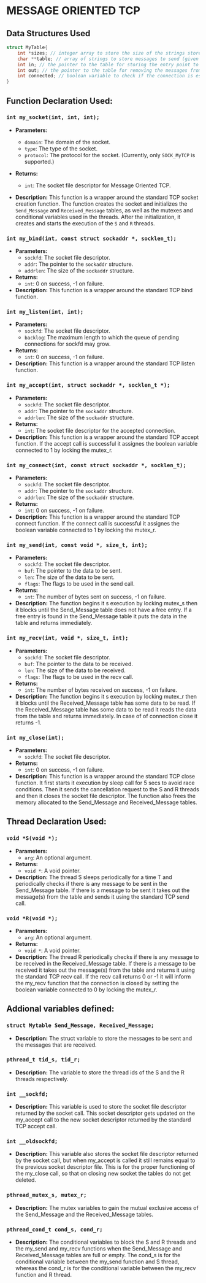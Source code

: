 # MESSAGE ORIENTED TCP

## Data Structures Used

```c
struct MyTable{
    int *sizes; // integer array to store the size of the strings stored in the table
    char **table; // array of strings to store messages to send (given  by  the  my_send  call)  and  messages  received  (to  be  read  by  the  my_recv call
    int in; // the pointer to the table for storing the entry point to the table
    int out; // the pointer to the table for removing the messages from the table
    int connected; // boolean variable to check if the connection is established or not, used to avoid recv call before the connection is established        
}
```
    
## Function Declaration Used:

### `int my_socket(int, int, int);`

- **Parameters:**
    - `domain`: The domain of the socket.
    - `type`: The type of the socket.
    - `protocol`: The protocol for the socket. (Currently, only `SOCK_MyTCP` is supported.)

- **Returns:**
    - `int`: The socket file descriptor for Message Oriented TCP.

- **Description:**
  This function is a wrapper around the standard TCP socket creation function. The function creates the socket and initializes the `Send_Message` and `Received_Message` tables, as well as the mutexes and conditional variables used in the threads. After the initialization, it creates and starts the execution of the `S` and `R` threads.


### `int my_bind(int, const struct sockaddr *, socklen_t);`
- **Parameters:**
    - `sockfd`: The socket file descriptor.
    - `addr`: The pointer to the `sockaddr` structure.
    - `addrlen`: The size of the `sockaddr` structure.
- **Returns:**
    - `int`: 0 on success, -1 on failure.
- **Description:**
    This function is a wrapper around the standard TCP bind function.

### `int my_listen(int, int);`
- **Parameters:**
    - `sockfd`: The socket file descriptor.
    - `backlog`: The maximum length to which the queue of pending connections for sockfd may grow.
- **Returns:**
    - `int`: 0 on success, -1 on failure.
- **Description:**
    This function is a wrapper around the standard TCP listen function.

### `int my_accept(int, struct sockaddr *, socklen_t *);`
- **Parameters:**
    - `sockfd`: The socket file descriptor.
    - `addr`: The pointer to the `sockaddr` structure.
    - `addrlen`: The size of the `sockaddr` structure.
- **Returns:**
    - `int`: The socket file descriptor for the accepted connection.
- **Description:**
    This function is a wrapper around the standard TCP accept function. If the accept call is successful it assignes the boolean variable connected to 1 by locking the mutex_r.

### `int my_connect(int, const struct sockaddr *, socklen_t);`
- **Parameters:**
    - `sockfd`: The socket file descriptor.
    - `addr`: The pointer to the `sockaddr` structure.
    - `addrlen`: The size of the `sockaddr` structure.
- **Returns:**
    - `int`: 0 on success, -1 on failure.
- **Description:**
    This function is a wrapper around the standard TCP connect function. If the connect call is successful it assignes the boolean variable connected to 1 by locking the mutex_r.

### `int my_send(int, const void *, size_t, int);`
- **Parameters:**
    - `sockfd`: The socket file descriptor.
    - `buf`: The pointer to the data to be sent.
    - `len`: The size of the data to be sent.
    - `flags`: The flags to be used in the send call.
- **Returns:**
    - `int`: The number of bytes sent on success, -1 on failure.
- **Description:**
    The function begins it s execution by locking mutex_s then it blocks until the Send_Message table does not have a free entry. If a free entry is found in the Send_Message table it puts the data in the table and returns immediately.

### `int my_recv(int, void *, size_t, int);`
- **Parameters:**
    - `sockfd`: The socket file descriptor.
    - `buf`: The pointer to the data to be received.
    - `len`: The size of the data to be received.
    - `flags`: The flags to be used in the recv call.
- **Returns:**
    - `int`: The number of bytes received on success, -1 on failure.
- **Description:**
    The function begins it s execution by locking mutex_r then it blocks until the Received_Message table has some data to be read. If the Received_Message table has some data to be read it reads the data from the table and returns immediately. In case of of connection close it returns -1.

### `int my_close(int);`
- **Parameters:**
    - `sockfd`: The socket file descriptor.
- **Returns:**
    - `int`: 0 on success, -1 on failure.
- **Description:**
    This function is a wrapper around the standard TCP close function. It first starts it execution by sleep call for 5 secs to avoid race conditions. Then it sends the cancellation request to the S and R threads and then it closes the socket file descriptor. The function also frees the memory allocated to the Send_Message and Received_Message tables.

## Thread Declaration Used:
### `void *S(void *);`
- **Parameters:**
    - `arg`: An optional argument.
- **Returns:**
    - `void *`: A void pointer.
- **Description:**
    The thread S sleeps periodically for a time T and periodically checks if there is any message to be sent in the Send_Message table. If there is a message to be sent it takes out the message(s) from the table and sends it using the standard TCP send call.

### `void *R(void *);`
- **Parameters:**   
    - `arg`: An optional argument.
- **Returns:**
    - `void *`: A void pointer.
- **Description:**
    The thread R periodically checks if there is any message to be received in the Received_Message table. If there is a message to be received it takes out the message(s) from the table and returns it using the standard TCP recv call. If the recv call returns 0 or -1 it will inform the my_recv function that the connection is closed by setting the boolean variable connected to 0 by locking the mutex_r.

## Addional variables defined:
### `struct Mytable Send_Message, Received_Message;`
- **Description:**
    The struct variable to store the messages to be sent and the messages that are received.
### `pthread_t tid_s, tid_r;`
- **Description:**
    The variable to store the thread ids of the S and the R threads respectively.
### `int __sockfd;`
- **Description:**
    This variable is used to store the socket file descriptor returned by the socket call. This socket descriptor gets updated on the my_accept call to the new socket descriptor returned by the standard TCP accept call.
### `int __oldsockfd;`
- **Description:**
    This variable also stores the socket file descriptor returned by the socket call, but when my_accept is called it still remains equal to the previous socket descriptor file. This is for the proper functioning of the my_close call, so that on closing new socket the tables do not get deleted.
### `pthread_mutex_s, mutex_r;`
- **Description:**
    The mutex variables to gain the mutual exclusive access of the Send_Message and the Received_Message tables.
### `pthread_cond_t cond_s, cond_r;`
- **Description:**
    The conditional variables to block the S and R threads and the my_send and my_recv functions when the Send_Message and Received_Message tables are full or empty. The cond_s is for the conditional variable between the my_send function and S thread, whereas the cond_r is for the conditional variable between the my_recv function and R thread.